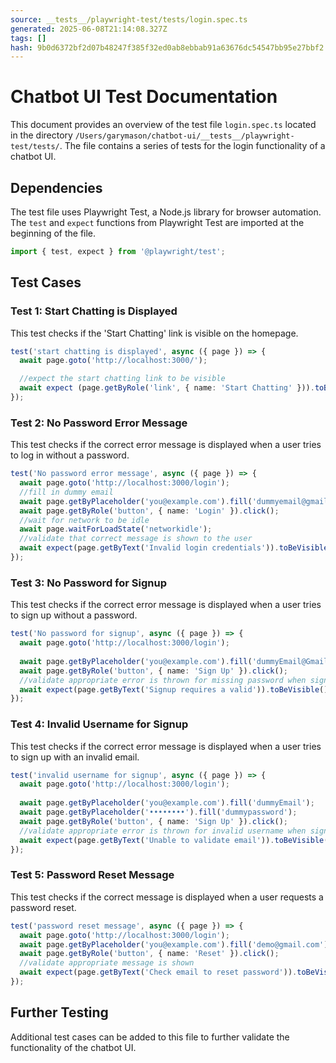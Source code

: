 ```yaml
---
source: __tests__/playwright-test/tests/login.spec.ts
generated: 2025-06-08T21:14:08.327Z
tags: []
hash: 9b0d6372bf2d07b48247f385f32ed0ab8ebbab91a63676dc54547bb95e27bbf2
---
```


# Chatbot UI Test Documentation

This document provides an overview of the test file `login.spec.ts` located in the directory `/Users/garymason/chatbot-ui/__tests__/playwright-test/tests/`. The file contains a series of tests for the login functionality of a chatbot UI.

## Dependencies

The test file uses Playwright Test, a Node.js library for browser automation. The `test` and `expect` functions from Playwright Test are imported at the beginning of the file.

```ts
import { test, expect } from '@playwright/test';
```

## Test Cases

### Test 1: Start Chatting is Displayed

This test checks if the 'Start Chatting' link is visible on the homepage.

```ts
test('start chatting is displayed', async ({ page }) => {
  await page.goto('http://localhost:3000/');

  //expect the start chatting link to be visible
  await expect (page.getByRole('link', { name: 'Start Chatting' })).toBeVisible();
});
```

### Test 2: No Password Error Message

This test checks if the correct error message is displayed when a user tries to log in without a password.

```ts
test('No password error message', async ({ page }) => {
  await page.goto('http://localhost:3000/login');
  //fill in dummy email
  await page.getByPlaceholder('you@example.com').fill('dummyemail@gmail.com');
  await page.getByRole('button', { name: 'Login' }).click();
  //wait for network to be idle
  await page.waitForLoadState('networkidle');
  //validate that correct message is shown to the user
  await expect(page.getByText('Invalid login credentials')).toBeVisible();
});
```

### Test 3: No Password for Signup

This test checks if the correct error message is displayed when a user tries to sign up without a password.

```ts
test('No password for signup', async ({ page }) => {
  await page.goto('http://localhost:3000/login');
  
  await page.getByPlaceholder('you@example.com').fill('dummyEmail@Gmail.com');
  await page.getByRole('button', { name: 'Sign Up' }).click();
  //validate appropriate error is thrown for missing password when signing up
  await expect(page.getByText('Signup requires a valid')).toBeVisible();
});
```

### Test 4: Invalid Username for Signup

This test checks if the correct error message is displayed when a user tries to sign up with an invalid email.

```ts
test('invalid username for signup', async ({ page }) => {
  await page.goto('http://localhost:3000/login');
  
  await page.getByPlaceholder('you@example.com').fill('dummyEmail');
  await page.getByPlaceholder('••••••••').fill('dummypassword');
  await page.getByRole('button', { name: 'Sign Up' }).click();
  //validate appropriate error is thrown for invalid username when signing up
  await expect(page.getByText('Unable to validate email')).toBeVisible();
});
```

### Test 5: Password Reset Message

This test checks if the correct message is displayed when a user requests a password reset.

```ts
test('password reset message', async ({ page }) => {
  await page.goto('http://localhost:3000/login');
  await page.getByPlaceholder('you@example.com').fill('demo@gmail.com');
  await page.getByRole('button', { name: 'Reset' }).click();
  //validate appropriate message is shown
  await expect(page.getByText('Check email to reset password')).toBeVisible();
});
```

## Further Testing

Additional test cases can be added to this file to further validate the functionality of the chatbot UI.